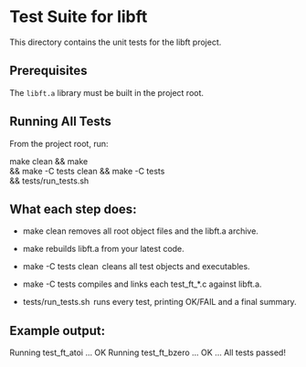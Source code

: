 # Test Suite for libft

This directory contains the unit tests for the libft project.


## Prerequisites

The `libft.a` library must be built in the project root.


## Running All Tests

From the project root, run:

make clean && make \
  && make -C tests clean && make -C tests \
  && tests/run_tests.sh


## What each step does:

- make clean
	removes all root object files and the libft.a archive.

- make
	rebuilds libft.a from your latest code.

- make -C tests clean 
	cleans all test objects and executables.

- make -C tests
	compiles and links each test_ft_*.c against libft.a.

- tests/run_tests.sh 
	runs every test, printing OK/FAIL and a final summary.


## Example output:

Running test_ft_atoi ... OK
Running test_ft_bzero ... OK
…
All tests passed!
